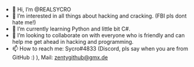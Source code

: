 - 👋 Hi, I’m @REALSYCRO
- 👀 I’m interested in all things about hacking and cracking. (FBI pls dont hate me!)
- 🌱 I’m currently learning Python and little bit C#.
- 💞️ I’m looking to collaborate on with everyone who is friendly and can help me get ahead in hacking and programming.
- 📫 How to reach me: Sycro#4833 (Discord, pls say when you are from GitHub :) ), Mail: zentygithub@gmx.de

<!---
REALSYCRO/REALSYCRO is a ✨ special ✨ repository because its `README.md` (this file) appears on your GitHub profile.
You can click the Preview link to take a look at your changes.
--->
